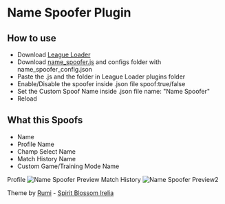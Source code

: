 # Name Spoofer Plugin
## How to use
- Download [League Loader](https://leagueloader.app)
- Download [name_spoofer.js](https://raw.githubusercontent.com/iIlusion/league-loader-plugins/main/Name%20Spoofer/name_spoofer.js) and configs folder with name_spoofer_config.json
- Paste the .js and the folder in League Loader plugins folder
- Enable/Disable the spoofer inside .json file spoof:true/false
- Set the Custom Spoof Name inside .json file name: "Name Spoofer"
- Reload

## What this Spoofs
- Name
- Profile Name
- Champ Select Name
- Match History Name
- Custom Game/Training Mode Name

Profile
![Name Spoofer Preview](https://user-images.githubusercontent.com/49544373/220104904-6d0194b8-681e-4a5d-939a-b9294a9f3130.png)
Match History
![Name Spoofer Preview2](https://user-images.githubusercontent.com/49544373/220105260-d5e58d6b-a212-4e14-a0a6-fb4c386192bc.png)

Theme by [Rumi](https://github.com/rumi-chan/LeagueThemes) - [Spirit Blossom Irelia](https://github.com/rumi-chan/LeagueThemes/tree/main/Irelia-theme)